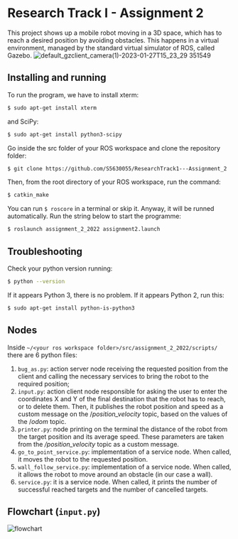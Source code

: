 Research Track I - Assignment 2
================================

This project shows up a mobile robot moving in a 3D space, which has to reach a desired position by avoiding obstacles. This happens in a virtual environment, managed by the standard virtual simulator of ROS, called Gazebo.
![default_gzclient_camera(1)-2023-01-27T15_23_29 351549](https://user-images.githubusercontent.com/117213899/215110545-c90c0ec1-ce38-4ce9-86e4-545e46050bc1.jpg)

Installing and running
----------------------
To run the program, we have to install xterm:
```bash
$ sudo apt-get install xterm
```
and SciPy:
```bash
$ sudo apt-get install python3-scipy
```
Go inside the src folder of your ROS workspace and clone the repository folder:
```bash
$ git clone https://github.com/S5630055/ResearchTrack1---Assignment_2
```
Then, from the root directory of your ROS workspace, run the command:
```bash
$ catkin_make
```
You can run `$ roscore`  in a terminal or skip it. Anyway, it will be runned automatically. Run the string below to start the programme:
```bash
$ roslaunch assignment_2_2022 assignment2.launch
```

Troubleshooting
----------------------
Check your python version running:
```bash
$ python --version
```
If it appears Python 3, there is no problem. If it appears Python 2, run this:
```bash
$ sudo apt-get install python-is-python3
```

Nodes
----------------------
Inside `~/<your ros workspace folder>/src/assignment_2_2022/scripts/` there are 6 python files:

1. `bug_as.py`: action server node receiving the requested position from the client and calling the necessary services to bring the robot to the required position;
2. `input.py`: action client node responsible for asking the user to enter the coordinates X and Y of the final destination that the robot has to reach, or to delete them. Then, it publishes the robot position and speed as a custom message on the /_position_velocity_ topic, based on the values of the /_odom_ topic.
3. `printer.py`: node printing on the terminal the distance of the robot from the target position and its average speed. These parameters are taken from the _/position_velocity_ topic as a custom message.
4. `go_to_point_service.py`: implementation of a service node. When called, it moves the robot to the requested position.
5. `wall_follow_service.py`: implementation of a service node. When called, it allows the robot to move around an obstacle (in our case a wall).
6. `service.py`: it is a service node. When called, it prints the number of successful reached targets and the number of cancelled targets.

Flowchart (`input.py`)
----------------------
![flowchart](https://user-images.githubusercontent.com/117213899/215106562-20902234-1fe8-4b8e-b1c5-32a7173657ff.png)
